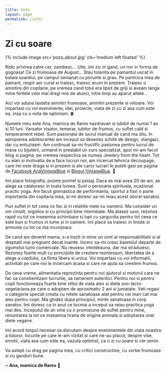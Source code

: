 ```yaml
---
title: Info
layout: page
permalink: /info/
---
```

# Zi cu soare

{% include image src='poza_about.jpg' cls='medium left floated' %}

Ridic privirea catre cer, zambesc...
Uite, imi zic in gand, un nor in forma de gogoasa!
Ce zi frumoasa de August...
Stau tolanita pe pamantul uscat in bataia soarelui, pe campul semanat cu porumb si grau.
Pe particica mea de pamant, respir aer curat si traiesc, traiesc acum in prezent.
Traiesc o amintire din copilarie, pe vremea cand totul era lipsit de griji si aveam langa mine fiintele cele mai dragi mie de atunci, intre timp au aparut altele...

Aici voi aduna laolalta amintiri frumoase, amintiri prezente si viitoare. Voi impartasi cu voi evenimente, idei, proiecte, viata de zi cu zi asa cum este ea, insa cu o nota de optimism. :four_leaf_clover:

Numele meu este Ana, mamica de Rares nazdravan si iubibil de numai 1 an si 10 luni.
Varsator visator, temerar, iubitor de frumos, cu suflet cald si temperament rebel.
Sunt pasionata de lucrul manual de cand ma stiu. In apropierea adolescentei am inceput sa desenez schite de design, stangaci, dar cu entuziasm. Am continuat sa-mi fructific pasiunea pentru lucrul de mana cu bijuterii, urmand in prealabil un curs specializat, apoi mi-am facut blog si pagina, pe vremea respectiva se numea Jewlery from the heart. Tot cu elan si motivatia de a face lucruri noi, am incercat tehnica decoupage, care imi este draga si in prezent si ale caror lucrari le puteti gasi pe pagina de [Facebook AnaVintageBlue](https://www.facebook.com/AnaVintageBlue/) si [Blogul VintageBlue](https://vintage-blue.blogspot.com/). :art:

Imi place fotografia, pozele portret si peisaj. Daca as mai avea 20 de ani, as alege sa calatoresc in toata lumea.
Sunt o persoana spirituala, ocazional practic yoga. Am facut gimnastica de performanta, sportul a fost o parte importanta din copilaria mea, si-mi doresc sa-mi reiau acest obicei sanatos.

Pun suflet in tot ceea ce fac si in relatiile mele cu oamenii. Ma consider un om cinstit, orgolios si cu principii bine intemeiate. Ma atasez usor, rezonez rapid cu tot ce inseamna schimbare si lupt cu sargunita pentru tot ceea ce este bun si frumos in lume si in oameni. Imi place sa traiesc in liniste si armonie cu tot ce ma inconjoara.

De cand am devenit mama, s-a trezit in mine un simt al responsabilitatii si al dreptatii mai pregnant decat inainte. Incerc sa-mi cresc baietelul departe de zgomotul lumii comerciale. Nu reusesc intotdeauna, dar ma straduiesc.  
Rezonez foarte mult cu principiile de crestere montessori, libertatea de a alege a copilului, ca fiinta libera si unica. Voi impartasi cu voi informatii, activitati pe care noi le incercam acasa si care ne ajuta sa crestem frumos.

De ceva vreme, alimentatia reprezinta pentru noi ajutorul si motorul care ne fac sa constientizam lucrurile, sa ramanem autentici. Pentru noi si pentru copil functioneaza foarte bine stilul de viata ales si dieta ovo-lacto-vegetariana pe care o adoptam de aproximativ 2 ani si jumatate. Veti regasi o categorie special creata cu retete sanatoase atat pentru cei mari cat mai ales pentru copii.
Ma ghidez dupa principiul, minte sanatoasa in corp sanatos. Imi doresc ca in anul ce tocmai a inceput sa reiau practica yoga mai des. Inceputul de an vine cu o promisiune de suflet pentru mine, renuntarea la tot ce inseamna hrana de origine animala si adoptarea unei diete vegane.

Imi acord timpul necesar sa discutam despre evenimentele din viata noastra a tuturor, locurile pe care le-am vizitat si care ne-au placut, despre vise, emotii, viata asa cum este ea, vazuta optimist, ca o zi cu soare si cer senin.

Va astept cu drag pe pagina mea, cu critici constructive, cu vorbe frumoase si cu ganduri bune.

**~ Ana, mamica de Rares** :sunflower:
